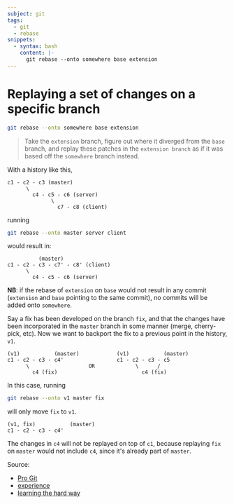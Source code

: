 ```yaml
---
subject: git
tags:
  - git
  - rebase
snippets:
  - syntax: bash
    content: |-
      git rebase --onto somewhere base extension
---
```


# Replaying a set of changes on a specific branch

```bash
git rebase --onto somewhere base extension
```

> Take the `extension` branch, figure out where it diverged from the `base`
> branch, and replay these patches in the `extension branch` as if it was based
> off the `somewhere` branch instead.

With a history like this,

```
c1 - c2 - c3 (master)
      \
        c4 - c5 - c6 (server)
              \
                c7 - c8 (client)
```

running

```bash
git rebase --onto master server client
```

would result in:

```
          (master)
c1 - c2 - c3 - c7' - c8' (client)
      \
        c4 - c5 - c6 (server)
```

**NB**: if the rebase of `extension` on `base` would not result in any commit
(`extension` and `base` pointing to the same commit), no commits will be added
onto `somewhere`.

Say a fix has been developed on the branch `fix`, and that the changes have
been incorporated in the `master` branch in some manner (merge, cherry-pick,
etc). Now we want to backport the fix to a previous point in the history, `v1`.

```
(v1)           (master)            (v1)           (master)
c1 - c2 - c3 - c4'                 c1 - c2 - c3 - c5
      \                   OR             \      /
        c4 (fix)                           c4 (fix)
```

In this case, running

```bash
git rebase --onto v1 master fix
```

will only move `fix` to `v1`.

```
(v1, fix)           (master)
c1 - c2 - c3 - c4'
```

The changes in `c4` will not be replayed on top of `c1`, because replaying
`fix` on `master` would not include `c4`, since it's already part of `master`.

Source:

- [Pro Git][pro-git]
- [experience][tekton-backports]
- [learning the hard way][backport-issue]

[pro-git]: https://git-scm.com/book/en/v2
[tekton-backports]: https://github.com/tektoncd/pipeline/pull/3958#issuecomment-849188512
[backport-issue]: https://github.com/eliasnorrby/tektoncd-helpers/issues/1
